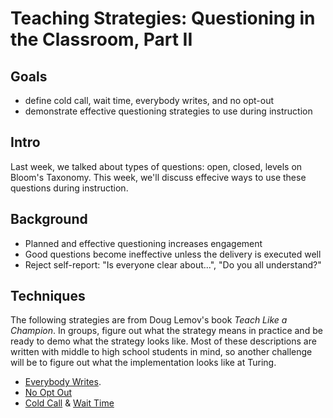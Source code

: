 # Teaching Strategies: Questioning in the Classroom, Part II

## Goals

* define cold call, wait time, everybody writes, and no opt-out
* demonstrate effective questioning strategies to use during instruction

## Intro

Last week, we talked about types of questions: open, closed, levels on Bloom's Taxonomy. This week, we'll discuss effecive ways to use these questions during instruction. 

## Background

  * Planned and effective questioning increases engagement
  * Good questions become ineffective unless the delivery is executed well
  * Reject self-report: "Is everyone clear about...", "Do you all understand?"

## Techniques

The following strategies are from Doug Lemov's book _Teach Like a Champion_. In groups, figure out what the strategy means in practice and be ready to demo what the strategy looks like. Most of these descriptions are written with middle to high school students in mind, so another challenge will be to figure out what the implementation looks like at Turing. 

  * [Everybody Writes](https://sites.google.com/site/aimmepalacios/everybody-writes). 
  * [No Opt Out](http://info.marygrove.edu/MATblog/bid/97984/No-Opt-Out-A-Simple-but-Effective-Teaching-Strategy)
  * [Cold Call](http://www.davis.k12.ut.us/cms/lib09/UT01001306/Centricity/Domain/26/Micro%20PD/Questioning/Questioning%20%20-%20Participant%20Handout%20-%20Cold%20Call.pdf) & [Wait Time](http://beyondpenguins.ehe.osu.edu/issue/energy-and-the-polar-environment/questioning-techniques-research-based-strategies-for-teachers)

